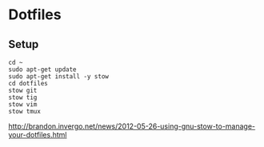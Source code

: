 # Dotfiles

## Setup

```
cd ~
sudo apt-get update
sudo apt-get install -y stow
cd dotfiles
stow git
stow tig
stow vim
stow tmux
```

http://brandon.invergo.net/news/2012-05-26-using-gnu-stow-to-manage-your-dotfiles.html
